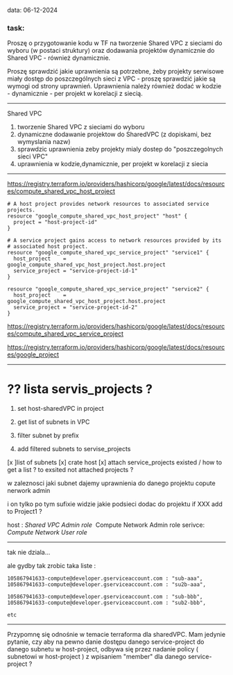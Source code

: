 data: 06-12-2024

### task:
Proszę o przygotowanie kodu w TF na tworzenie Shared VPC z sieciami do wyboru (w postaci struktury) oraz dodawania projektów dynamicznie do Shared VPC - również dynamicznie. 

Proszę sprawdzić jakie uprawnienia są potrzebne, żeby projekty serwisowe miały dostęp do poszczególnych sieci z VPC - proszę sprawdzić jakie są wymogi od strony uprawnień. 
Uprawnienia należy również dodać w kodzie - dynamicznie - per projekt w korelacji z siecią.

***
Shared VPC
1. tworzenie Shared VPC z sieciami do wyboru
2. dynamiczne dodawanie projektow do SharedVPC (z dopiskami, bez wymyslania nazw)
3. sprawdzic uprawnienia zeby projekty mialy dostep do "poszczegolnych sieci VPC"
4. uprawnienia w kodzie,dynamicznie, per projekt w korelacji z siecia

***


https://registry.terraform.io/providers/hashicorp/google/latest/docs/resources/compute_shared_vpc_host_project

```
# A host project provides network resources to associated service projects.
resource "google_compute_shared_vpc_host_project" "host" {
  project = "host-project-id"
}

# A service project gains access to network resources provided by its
# associated host project.
resource "google_compute_shared_vpc_service_project" "service1" {
  host_project    = google_compute_shared_vpc_host_project.host.project
  service_project = "service-project-id-1"
}

resource "google_compute_shared_vpc_service_project" "service2" {
  host_project    = google_compute_shared_vpc_host_project.host.project
  service_project = "service-project-id-2"
}
```

https://registry.terraform.io/providers/hashicorp/google/latest/docs/resources/compute_shared_vpc_service_project

https://registry.terraform.io/providers/hashicorp/google/latest/docs/resources/google_project

***
# ?? lista servis_projects ? 

 1. set host-sharedVPC in project

 2. get list of subnets in VPC

 3. filter subnet by prefix

 4. add filtered subnets to servise_projects


[x ]list of subnets 
[x] crate host
[x] attach service_projects existed / how to get a list ? to exsited not attached projects ?


w zaleznosci jaki subnet dajemy uprawnienia do danego projektu         copute nerwork admin

i on tylko po tym sufixie widzie jakie podsieci dodac do projektu
if XXX add to Project1 ?

host :
_Shared VPC Admin role_ 
Compute Network Admin role
serivce:
_Compute Network User role_

***

tak nie dziala...

ale gydby tak zrobic taka liste :

```
105867941633-compute@developer.gserviceaccount.com : "sub-aaa",
105867941633-compute@developer.gserviceaccount.com : "su2b-aaa",

105867941633-compute@developer.gserviceaccount.com : "sub-bbb",
105867941633-compute@developer.gserviceaccount.com : "sub2-bbb",

etc
```

***

Przypomnę się odnośnie w temacie terraforma dla sharedVPC.
Mam jedynie pytanie, czy aby na pewno danie dostępu danego service-project do danego subnetu w host-project, odbywa się przez nadanie policy ( subnetowi w host-project ) z wpisaniem "member" dla danego service-project ?  